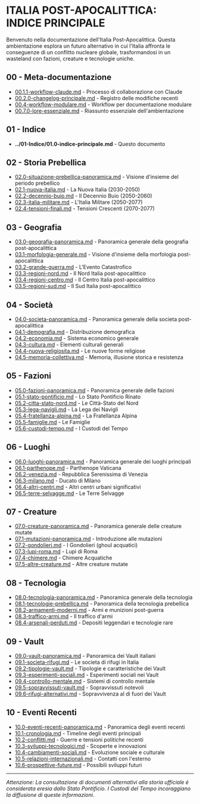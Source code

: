 # ITALIA POST-APOCALITTICA: INDICE PRINCIPALE

Benvenuto nella documentazione dell'Italia Post-Apocalittica. Questa ambientazione esplora un futuro alternativo in cui l'Italia affronta le conseguenze di un conflitto nucleare globale, trasformandosi in un wasteland con fazioni, creature e tecnologie uniche.

## 00 - Meta-documentazione
- [00.1.1-workflow-claude.md](../00-Meta/00.1.1-workflow-claude.md) - Processo di collaborazione con Claude
- [00.2.0-changelog-principale.md](../00-Meta/00.2.0-changelog.md) - Registro delle modifiche recenti
- [00.4-workflow-modulare.md](../00-Meta/00.4-workflow-modulare.md) - Workflow per documentazione modulare
- [00.7.0-lore-essenziale.md](../00-Meta/00.7.0-lore-essenziale.md) - Riassunto essenziale dell'ambientazione

## 01 - Indice
- **../01-Indice/01.0-indice-principale.md** - Questo documento

## 02 - Storia Prebellica
- [02.0-situazione-prebellica-panoramica.md](../02-Storia/02.0-situazione-prebellica-panoramica.md) - Visione d'insieme del periodo prebellico
- [02.1-nuova-italia.md](../02-Storia/02.1-nuova-italia.md) - La Nuova Italia (2030-2050)
- [02.2-decennio-buio.md](../02-Storia/02.2-decennio-buio.md) - Il Decennio Buio (2050-2060)
- [02.3-italia-militare.md](../02-Storia/02.3-italia-militare.md) - L'Italia Militare (2050-2077)
- [02.4-tensioni-finali.md](../02-Storia/02.4-tensioni-finali.md) - Tensioni Crescenti (2070-2077)

## 03 - Geografia
- [03.0-geografia-panoramica.md](../03-Geografia/03.0-geografia-panoramica.md) - Panoramica generale della geografia post-apocalittica
- [03.1-morfologia-generale.md](../03-Geografia/03.1-morfologia-generale.md) - Visione d'insieme della morfologia post-apocalittica
- [03.2-grande-guerra.md](../03-Geografia/03.2-grande-guerra.md) - L'Evento Catastrofico
- [03.3-regioni-nord.md](../03-Geografia/03.3-regioni-nord.md) - Il Nord Italia post-apocalittico
- [03.4-regioni-centro.md](../03-Geografia/03.4-regioni-centro.md) - Il Centro Italia post-apocalittico
- [03.5-regioni-sud.md](../03-Geografia/03.5-regioni-sud.md) - Il Sud Italia post-apocalittico

## 04 - Società
- [04.0-societa-panoramica.md](../04-Societa/04.0-societa-panoramica.md) - Panoramica generale della societa post-apocalittica
- [04.1-demografia.md](../04-Societa/04.1-demografia.md) - Distribuzione demografica
- [04.2-economia.md](../04-Societa/04.2-economia.md) - Sistema economico generale
- [04.3-cultura.md](../04-Societa/04.3-cultura.md) - Elementi culturali generali
- [04.4-nuova-religiosita.md](../04-Societa/04.4-nuova-religiosita.md) - Le nuove forme religiose
- [04.5-memoria-collettiva.md](../04-Società/04.5-memoria-collettiva.md) - Memoria, illusione storica e resistenza

## 05 - Fazioni
- [05.0-fazioni-panoramica.md](../05-Fazioni/05.0-fazioni-panoramica.md) - Panoramica generale delle fazioni
- [05.1-stato-pontificio.md](../05-Fazioni/05.1-stato-pontificio.md) - Lo Stato Pontificio Rinato
- [05.2-citta-stato-nord.md](../05-Fazioni/05.2-citta-stato-nord.md) - Le Città-Stato del Nord
- [05.3-lega-navigli.md](../05-Fazioni/05.3-lega-navigli.md) - La Lega dei Navigli
- [05.4-fratellanza-alpina.md](../05-Fazioni/05.4-fratellanza-alpina.md) - La Fratellanza Alpina
- [05.5-famiglie.md](../05-Fazioni/05.5-famiglie.md) - Le Famiglie
- [05.6-custodi-tempo.md](../05-Fazioni/05.6-custodi-tempo.md) - I Custodi del Tempo

## 06 - Luoghi
- [06.0-luoghi-panoramica.md](../06-Luoghi/06.0-luoghi-panoramica.md) - Panoramica generale dei luoghi principali
- [06.1-parthenope.md](../06-Luoghi/06.1-parthenope.md) - Parthenope Vaticana
- [06.2-venezia.md](../06-Luoghi/06.2-venezia.md) - Repubblica Serenissima di Venezia
- [06.3-milano.md](../06-Luoghi/06.3-milano.md) - Ducato di Milano
- [06.4-altri-centri.md](../06-Luoghi/06.4-altri-centri.md) - Altri centri urbani significativi
- [06.5-terre-selvagge.md](../06-Luoghi/06.5-terre-selvagge.md) - Le Terre Selvagge

## 07 - Creature
- [07.0-creature-panoramica.md](../07-Creature/07.0-creature-panoramica.md) - Panoramica generale delle creature mutate
- [07.1-mutazioni-panoramica.md](../07-Creature/07.1-mutazioni-panoramica.md) - Introduzione alle mutazioni
- [07.2-gondolieri.md](../07-Creature/07.2-gondolieri.md) - I Gondolieri (ghoul acquatici)
- [07.3-lupi-roma.md](../07-Creature/07.3-lupi-roma.md) - Lupi di Roma
- [07.4-chimere.md](../07-Creature/07.4-chimere.md) - Chimere Acquatiche
- [07.5-altre-creature.md](../07-Creature/07.5-altre-creature.md) - Altre creature mutate

## 08 - Tecnologia
- [08.0-tecnologia-panoramica.md](../08-Tecnologia/08.0-tecnologia-panoramica.md) - Panoramica generale della tecnologia
- [08.1-tecnologie-prebellica.md](../08-Tecnologia/08.1-tecnologie-prebellica.md) - Panoramica della tecnologia prebellica
- [08.2-armamenti-moderni.md](../08-Tecnologia/08.2-armamenti-moderni.md) - Armi e munizioni post-guerra
- [08.3-traffico-armi.md](../08-Tecnologia/08.3-traffico-armi.md) - Il traffico d'armi
- [08.4-arsenali-perduti.md](../08-Tecnologia/08.4-arsenali-perduti.md) - Depositi leggendari e tecnologie rare

## 09 - Vault
- [09.0-vault-panoramica.md](../09-Vault/09.0-vault-panoramica.md) - Panoramica dei Vault italiani
- [09.1-societa-rifugi.md](../09-Vault/09.1-societa-rifugi.md) - Le societa di rifugi in Italia
- [09.2-tipologie-vault.md](../09-Vault/09.2-tipologie-vault.md) - Tipologie e caratteristiche dei Vault
- [09.3-esperimenti-sociali.md](../09-Vault/09.3-esperimenti-sociali.md) - Esperimenti sociali nei Vault
- [09.4-controllo-mentale.md](../09-Vault/09.4-controllo-mentale.md) - Sistemi di controllo mentale
- [09.5-sopravvissuti-vault.md](../09-Vault/09.5-sopravvissuti-vault.md) - Sopravvissuti notevoli
- [09.6-rifugi-alternativi.md](../09-Vault/09.6-rifugi-alternativi.md) - Sopravvivenza al di fuori dei Vault

## 10 - Eventi Recenti
- [10.0-eventi-recenti-panoramica.md](../10-Eventi/10.0-eventi-recenti-panoramica.md) - Panoramica degli eventi recenti
- [10.1-cronologia.md](../10-Eventi/10.1-cronologia.md) - Timeline degli eventi principali
- [10.2-conflitti.md](../10-Eventi/10.2-conflitti.md) - Guerre e tensioni politiche recenti
- [10.3-sviluppi-tecnologici.md](../10-Eventi/10.3-sviluppi-tecnologici.md) - Scoperte e innovazioni
- [10.4-cambiamenti-sociali.md](../10-Eventi/10.4-cambiamenti-sociali.md) - Evoluzione sociale e culturale
- [10.5-relazioni-internazionali.md](../10-Eventi/10.5-relazioni-internazionali.md) - Contatti con l'esterno
- [10.6-prospettive-future.md](../10-Eventi/10.6-prospettive-future.md) - Possibili sviluppi futuri

---

*Attenzione: La consultazione di documenti alternativi alla storia ufficiale è considerata eresia dallo Stato Pontificio. I Custodi del Tempo incoraggiano la diffusione di queste informazioni.*
